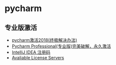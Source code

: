 # pycharm

## 专业版激活

- [pycharm激活2018(终极解决办法)](https://blog.csdn.net/liu1152239/article/details/80374593)
- [Pycharm Professional(专业版)完美破解，永久激活](https://blog.csdn.net/px41834/article/details/79256024)
- [IntelliJ IDEA 注册码](http://idea.lanyus.com/)
- [Avaliable License Servers](http://xidea.online/servers.html)